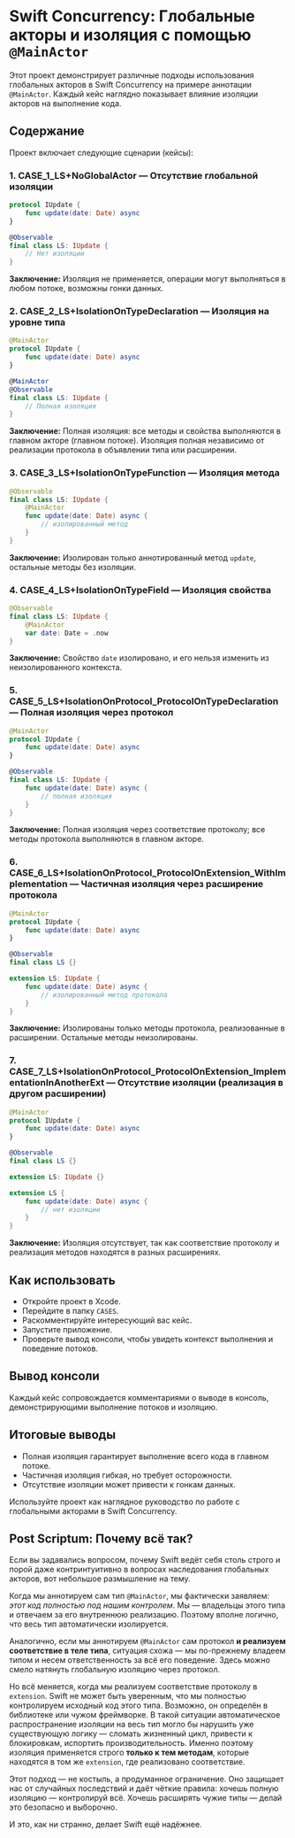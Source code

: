 # Swift Concurrency: Глобальные акторы и изоляция с помощью `@MainActor`

Этот проект демонстрирует различные подходы использования глобальных акторов в Swift Concurrency на примере аннотации `@MainActor`. Каждый кейс наглядно показывает влияние изоляции акторов на выполнение кода.

## Содержание

Проект включает следующие сценарии (кейсы):

### 1. CASE_1_LS+NoGlobalActor — Отсутствие глобальной изоляции

```swift
protocol IUpdate {
    func update(date: Date) async
}

@Observable
final class LS: IUpdate {
    // Нет изоляции
}
```

**Заключение:**
Изоляция не применяется, операции могут выполняться в любом потоке, возможны гонки данных.

### 2. CASE_2_LS+IsolationOnTypeDeclaration — Изоляция на уровне типа

```swift
@MainActor
protocol IUpdate {
    func update(date: Date) async
}

@MainActor
@Observable
final class LS: IUpdate {
    // Полная изоляция
}
```

**Заключение:**
Полная изоляция: все методы и свойства выполняются в главном акторе (главном потоке). Изоляция полная независимо от реализации протокола в объявлении типа или расширении.

### 3. CASE_3_LS+IsolationOnTypeFunction — Изоляция метода

```swift
@Observable
final class LS: IUpdate {
    @MainActor
    func update(date: Date) async {
        // изолированный метод
    }
}
```

**Заключение:**
Изолирован только аннотированный метод `update`, остальные методы без изоляции.

### 4. CASE_4_LS+IsolationOnTypeField — Изоляция свойства

```swift
@Observable
final class LS: IUpdate {
    @MainActor
    var date: Date = .now
}
```

**Заключение:**
Свойство `date` изолировано, и его нельзя изменить из неизолированного контекста.

### 5. CASE_5_LS+IsolationOnProtocol_ProtocolOnTypeDeclaration — Полная изоляция через протокол

```swift
@MainActor
protocol IUpdate {
    func update(date: Date) async
}

@Observable
final class LS: IUpdate {
    func update(date: Date) async {
        // полная изоляция
    }
}
```

**Заключение:**
Полная изоляция через соответствие протоколу; все методы протокола выполняются в главном акторе.

### 6. CASE_6_LS+IsolationOnProtocol_ProtocolOnExtension_WithImplementation — Частичная изоляция через расширение протокола

```swift
@MainActor
protocol IUpdate {
    func update(date: Date) async
}

@Observable
final class LS {}

extension LS: IUpdate {
    func update(date: Date) async {
        // изолированный метод протокола
    }
}
```

**Заключение:**
Изолированы только методы протокола, реализованные в расширении. Остальные методы неизолированы.

### 7. CASE_7_LS+IsolationOnProtocol_ProtocolOnExtension_ImplementationInAnotherExt — Отсутствие изоляции (реализация в другом расширении)

```swift
@MainActor
protocol IUpdate {
    func update(date: Date) async
}

@Observable
final class LS {}

extension LS: IUpdate {}

extension LS {
    func update(date: Date) async {
        // нет изоляции
    }
}
```

**Заключение:**
Изоляция отсутствует, так как соответствие протоколу и реализация методов находятся в разных расширениях.

## Как использовать

- Откройте проект в Xcode.
- Перейдите в папку `CASES`.
- Раскомментируйте интересующий вас кейс.
- Запустите приложение.
- Проверьте вывод консоли, чтобы увидеть контекст выполнения и поведение потоков.

## Вывод консоли
Каждый кейс сопровождается комментариями о выводе в консоль, демонстрирующими выполнение потоков и изоляцию.

## Итоговые выводы

- Полная изоляция гарантирует выполнение всего кода в главном потоке.
- Частичная изоляция гибкая, но требует осторожности.
- Отсутствие изоляции может привести к гонкам данных.

Используйте проект как наглядное руководство по работе с глобальными акторами в Swift Concurrency.

## Post Scriptum: Почему всё так?

Если вы задавались вопросом, почему Swift ведёт себя столь строго и порой даже контринтуитивно в вопросах наследования глобальных акторов, вот небольшое размышление на тему.

Когда мы аннотируем сам тип `@MainActor`, мы фактически заявляем: *этот код полностью под нашим контролем*. Мы — владельцы этого типа и отвечаем за его внутреннюю реализацию. Поэтому вполне логично, что весь тип автоматически изолируется.

Аналогично, если мы аннотируем `@MainActor` сам протокол **и реализуем соответствие в теле типа**, ситуация схожа — мы по-прежнему владеем типом и несем ответственность за всё его поведение. Здесь можно смело натянуть глобальную изоляцию через протокол.

Но всё меняется, когда мы реализуем соответствие протоколу в `extension`. Swift не может быть уверенным, что мы полностью контролируем исходный код этого типа. Возможно, он определён в библиотеке или чужом фреймворке. В такой ситуации автоматическое распространение изоляции на весь тип могло бы нарушить уже существующую логику — сломать жизненный цикл, привести к блокировкам, испортить производительность. Именно поэтому изоляция применяется строго **только к тем методам**, которые находятся в том же `extension`, где реализовано соответствие.

Этот подход — не костыль, а продуманное ограничение. Оно защищает нас от случайных последствий и даёт чёткие правила: хочешь полную изоляцию — контролируй всё. Хочешь расширять чужие типы — делай это безопасно и выборочно.

И это, как ни странно, делает Swift ещё надёжнее.
